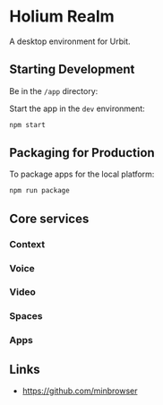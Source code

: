 # Holium Realm

A desktop environment for Urbit.

## Starting Development

Be in the `/app` directory:

Start the app in the `dev` environment:

```bash
npm start
```

## Packaging for Production

To package apps for the local platform:

```bash
npm run package
```

## Core services

### Context

### Voice

### Video

### Spaces

### Apps

## Links

- https://github.com/minbrowser
